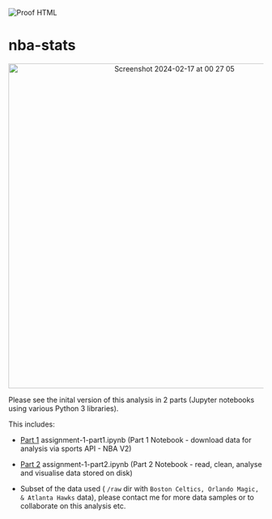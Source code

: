 ![Proof HTML](https://github.com/cph39/nba-stats/actions/workflows/proof-html.yml/badge.svg)

# nba-stats

<p align="center">
  <img width="640" alt="Screenshot 2024-02-17 at 00 27 05" src="https://github.com/conorheffron/nba-stats/assets/8218626/780e68f8-42ed-4392-a8b0-785236ceda5e">
</p>

Please see the inital version of this analysis in 2 parts (Jupyter notebooks using various Python 3 libraries).

This includes:

- [Part 1](https://cph39.github.io/nba-stats/part1.html) assignment-1-part1.ipynb (Part 1 Notebook - download data for analysis via sports API - NBA V2)

- [Part 2](https://cph39.github.io/nba-stats/part2.html) assignment-1-part2.ipynb (Part 2 Notebook - read, clean, analyse and visualise data stored on disk)

- Subset of the data used ( `/raw` dir with `Boston Celtics, Orlando Magic, & Atlanta Hawks` data), please contact me for more data samples or to collaborate on this analysis etc.
